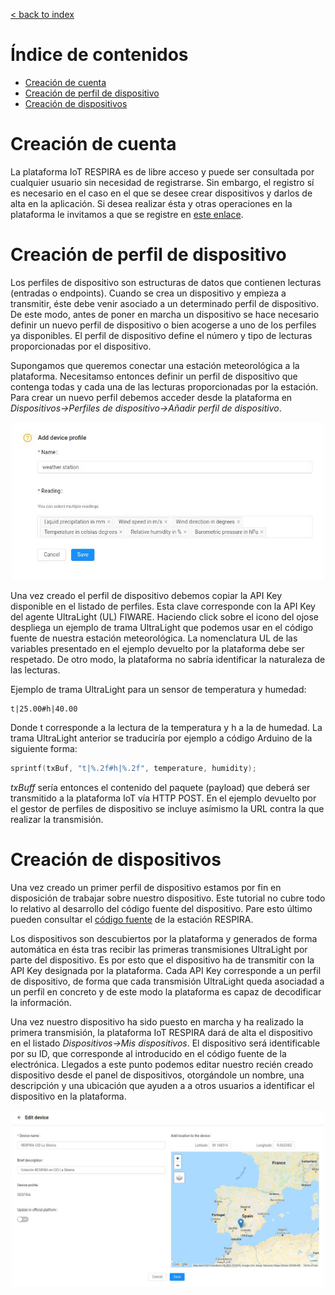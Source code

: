 [< back to index](../../README.md)

# Índice de contenidos

- [Creación de cuenta](#creación-de-cuenta)
- [Creación de perfil de dispositivo](#creación-de-perfil-de-dispositivo)
- [Creación de dispositivos](#creación-de-dispositivos)

# Creación de cuenta

La plataforma IoT RESPIRA es de libre acceso y puede ser consultada por cualquier usuario sin necesidad de registrarse. Sin embargo, el registro sí es necesario en el caso en el que se desee crear dispositivos y darlos de alta en la aplicación. Si desea realizar ésta y otras operaciones en la plataforma le invitamos a que se registre en [este enlace](http://calidadmedioambiental.org).

# Creación de perfil de dispositivo

Los perfiles de dispositivo son estructuras de datos que contienen lecturas (entradas o endpoints). Cuando se crea un dispositivo y empieza a transmitir, éste debe venir asociado a un determinado perfil de dispositivo. De este modo, antes de poner en marcha un dispositivo se hace necesario definir un nuevo perfil de dispositivo o bien acogerse a uno de los perfiles ya disponibles. El perfil de dispositivo define el número y tipo de lecturas proporcionadas por el dispositivo.

Supongamos que queremos conectar una estación meteorológica a la plataforma. Necesitamso entonces definir un perfil de dispositivo que contenga todas y cada una de las lecturas proporcionadas por la estación. Para crear un nuevo perfil debemos acceder desde la plataforma en _Dispositivos->Perfiles de dispositivo->Añadir perfil de dispositivo_.

<p align="center">
<img src="../img/respira_platform_add_profile.jpg" width="500">
</p>

Una vez creado el perfil de dispositivo debemos copiar la API Key disponible en el listado de perfiles. Esta clave corresponde con la API Key del agente UltraLight (UL) FIWARE. Haciendo click sobre el icono del ojose despliega un ejemplo de trama UltraLight que podemos usar en el código fuente de nuestra estación meteorológica. La nomenclatura UL de las variables presentado en el ejemplo devuelto por la plataforma debe ser respetado. De otro modo, la plataforma no sabría identificar la naturaleza de las lecturas.

Ejemplo de trama UltraLight para un sensor de temperatura y humedad:

```
t|25.00#h|40.00
```

Donde t corresponde a la lectura de la temperatura y h a la de humedad. La trama UltraLight anterior se traduciría por ejemplo a código Arduino de la siguiente forma:

```C++
sprintf(txBuf, "t|%.2f#h|%.2f", temperature, humidity);
```

_txBuff_ sería entonces el contenido del paquete (payload) que deberá ser transmitido a la plataforma IoT vía HTTP POST. En el ejemplo devuelto por el gestor de perfiles de dispositivo se incluye asímismo la URL contra la que realizar la transmisión.

# Creación de dispositivos

Una vez creado un primer perfil de dispositivo estamos por fin en disposición de trabajar sobre nuestro dispositivo. Este tutorial no cubre todo lo relativo al desarrollo del código fuente del dispositivo. Pare esto último pueden consultar el [código fuente](https://github.com/panStamp/respira_fiware/tree/master/arduino/respira_fiware) de la estación RESPIRA.

Los dispositivos son descubiertos por la plataforma y generados de forma automática en ésta tras recibir las primeras transmisiones UltraLight por parte del dispositivo. Es por esto que el dispositivo ha de transmitir con la API Key designada por la plataforma. Cada API Key corresponde a un perfil de dispositivo, de forma que cada transmisión UltraLight queda asociadad a un perfil en concreto y de este modo la plataforma es capaz de decodificar la información.

Una vez nuestro dispositivo ha sido puesto en marcha y ha realizado la primera transmisión, la plataforma IoT RESPIRA dará de alta el dispositivo en el listado _Dispositivos->Mis dispositivos_. El dispositivo será identificable por su ID, que corresponde al introducido en el código fuente de la electrónica. Llegados a este punto podemos editar nuestro recién creado dispositivo desde el panel de dispositivos, otorgándole un nombre, una descripción y una ubicación que ayuden a a otros usuarios a identificar el dispositivo en la plataforma.

<p align="center">
<img src="../img/respira_platform_edit_device.jpg" width="500">
</p>

